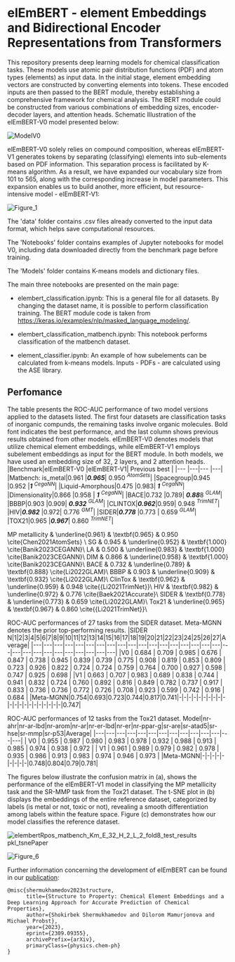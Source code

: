 # elEmBERT - element Embeddings and Bidirectional Encoder Representations from Transformers

This repository presents deep learning models for chemical classification tasks. These models use atomic pair distribution functions (PDF) and atom types (elements) as input data. 
In the initial stage, element embedding vectors are constructed by converting elements into tokens. These encoded inputs are then passed to the BERT module, thereby establishing a comprehensive framework for chemical analysis. The BERT module could be constructed from various combinations of embedding sizes, encoder-decoder layers, and attention heads. Schematic Illustration of the elEmBERT-V0 model presented below: 

![ModelV0](https://github.com/dmamur/elementsem/assets/60742014/69492ddd-2dc0-492e-9090-e46380e578b5)


elEmBERT-V0 solely relies on compound composition, whereas elEmBERT-V1 generates tokens by separating (classifying) elements into sub-elements based on PDF information. This separation process is facilitated by K-means algorithm. As a result, we have expanded our vocabulary size from 101 to 565, along with the corresponding increase in model parameters. This expansion enables us to build another, more efficient, but resource-intensive model - elEmBERT-V1:

![Figure_1](https://github.com/user-attachments/assets/142f48cf-1e15-4d9b-a57a-552927488133)



The 'data' folder contains .csv files already converted to the input data format, which helps save computational resources.

The 'Notebooks' folder contains examples of Jupyter notebooks for model V0, including data downloaded directly from the benchmark page before training.

The 'Models' folder contains K-means models and dictionary files.

The main three notebooks are presented on the main page:
- elembert_classification.ipynb: This is a general file for all datasets. By changing the dataset name, it is possible to perform classification training. The BERT module code is taken from https://keras.io/examples/nlp/masked_language_modeling/.

- elembert_classification_matbench.ipynb: This notebook performs classification of the matbench dataset.

- element_classifier.ipynb: An example of how subelements can be calculated from k-means models. Inputs - PDFs - are calculated using the ASE library. 

## Perfomance
The table presents the ROC-AUC performance of two model versions applied to the datasets listed. The first four datasets are classification tasks of inorganic compunds, the remaining tasks involve organic molecules. Bold font indicates the best performance, and the last column shows previous results obtained from other models. elEmBERT-V0 denotes models that utilize chemical element embeddings, while elEmBERT-V1 employs subelement embeddings as input for the BERT module.
In both models, we have used an embedding size of 32, 2 layers, and 2 attention heads.
|Benchmark|elEmBERT-V0 |elEmBERT-V1| Previous best   |
|--- |---|--- |---|
|Matbench: is_metal|0.961 |***0.965***| 0.950 $^{AtomSets}$|
|Spacegroup|0.945 |0.952 |***1***       $^{CegaNN  }$|
|Liquid-Amorphous|0.475	|0.983| ***1***       $^{CegaNN  }$|
|Dimensionality|0.866	|0.958 | ***1***       $^{CegaNN  }$|
|BACE|0.732 |0.789| ***0.88***8 $^{GLAM    }$|
|BBBP|0.903	|0.909| ***0.932*** $^{GLAM    }$|
|CLINTOX|***0.962***|0.959| 0.948 $^{TrimNET }$|
|HIV|***0.982***	|0.972| 0.776 $^{GMT     }$|
|SIDER|***0.778***	|0.773 | 0.659 $^{GLAM    }$|
|TOX21|0.965	|***0.967***| 0.860 $^{TrimNET }$|


MP metallicity &  \underline{0.961} & \textbf{0.965}  & 0.950 \cite{Chen2021AtomSets} \\
SG & 0.945  & \underline{0.952} & \textbf{1.000} \cite{Banik2023CEGANN}\\
LA & 0.500  & \underline{0.983}  & \textbf{1.000} \cite{Banik2023CEGANN}\\
DIM & 0.866  & \underline{0.958}  & \textbf{1.000} \cite{Banik2023CEGANN}\\
BACE & 0.732  & \underline{0.789}  & \textbf{0.888} \cite{Li2022GLAM}\\
BBBP & 0.903  & \underline{0.909} & \textbf{0.932} \cite{Li2022GLAM}\\
ClinTox & \textbf{0.962}  & \underline{0.959}  & 0.948 \cite{{Li2021TrimNet}}\\
HIV & \textbf{0.982}  & \underline{0.972} & 0.776 \cite{Baek2021Accurate}\\
SIDER & \textbf{0.778} & \underline{0.773}  & 0.659 \cite{Li2022GLAM}\\
Tox21 & \underline{0.965}  & \textbf{0.967} & 0.860 \cite{{Li2021TrimNet}}\\

ROC-AUC performances of 27 tasks from the SIDER dataset. Meta-MGNN denotes the prior top-performing results. 
|SIDER N|1|2|3|4|5|6|7|8|9|10|11|12|13|14|15|16|17|18|19|20|21|22|23|24|25|26|27|Average|
|---|---|---|---|---|---|---|---|---|---|---|---|---|---|---|---|---|---|---|---|---|---|---|---|---|---|---|---|---|
|V0      | 0.684 | 0.709 | 0.985 | 0.676 | 0.847 | 0.738 | 0.945 | 0.839 | 0.739   | 0.775 | 0.908 | 0.819 | 0.853 | 0.809 | 0.723 | 0.926 | 0.822 | 0.724     | 0.724 | 0.759 | 0.764 | 0.700 | 0.927 | 0.598 | 0.747 | 0.925 | 0.698 |
|V1      | 0.663 | 0.707 | 0.983 | 0.689 | 0.838 | 0.744 | 0.941 | 0.832 | 0.724  |  0.760 | 0.892 | 0.816 | 0.849  | 0.782 | 0.737 | 0.917 | 0.833 | 0.736  | 0.736 | 0.772 | 0.726 | 0.708 | 0.923 | 0.599 | 0.742 | 0.916 | 0.684  |
|Meta-MGNN|0.754|0.693|0.723|0.744|0.817|0.741|-|-|-|-|-|-|-|-|-|-|-|-|-|-|-|-|-|-|-|-|-|0.747|

ROC-AUC performances of 12 tasks from the Tox21 dataset.
Model|nr-ahr|nr-ar-lbd|nr-arom|nr-ar|nr-er-lbd|nr-er|nr-ppar-g|sr-are|sr-atad5|sr-hse|sr-mmp|sr-p53|Average|
|---|---|---|---|---|---|---|---|---|---|---|---|---|---|
| V0 | 0.955 | 0.987 | 0.980 | 0.983 | 0.978 | 0.932 | 0.988 | 0.913 | 0.985 | 0.974 | 0.938 | 0.972 |
| V1 | 0.961 | 0.989 | 0.979 | 0.982 | 0.978 | 0.935 | 0.986 | 0.913 | 0.983 | 0.974 | 0.946 | 0.973 |
|Meta-MGNN|-|-|-|-|-|-|-|-|-|0.748|0.804|0.79|0.781|


The figures below illustrate the confusion matrix in (a), shows the performance of the elEmBERT-V1 model in classifying the MP metallicity task and the SR-MMP task from the Tox21 dataset. The t-SNE plot in (b) displays the embeddings of the entire reference dataset, categorized by labels (is metal or not, toxic or not), revealing a smooth differentiation among labels within the feature space. Figure (c) demonstrates how our model classifies the reference dataset.

![elembertRpos_matbench_Km_E_32_H_2_L_2_fold8_test_results pkl_tsnePaper](https://github.com/user-attachments/assets/efc66ea2-9b4b-4065-993c-c8b09e72171a)

![Figure_6](https://github.com/user-attachments/assets/50be6885-7330-4673-a89f-081d63a25ea2)


Further information concerning the development of elEmBERT can be found in our [publication](https://arxiv.org/abs/2309.09355):
```
@misc{shermukhamedov2023structure,
      title={Structure to Property: Chemical Element Embeddings and a Deep Learning Approach for Accurate Prediction of Chemical Properties}, 
      author={Shokirbek Shermukhamedov and Dilorom Mamurjonova and Michael Probst},
      year={2023},
      eprint={2309.09355},
      archivePrefix={arXiv},
      primaryClass={physics.chem-ph}
}
```






